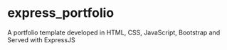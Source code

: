 # express_portfolio
A portfolio template developed in HTML, CSS, JavaScript, Bootstrap and Served with ExpressJS
